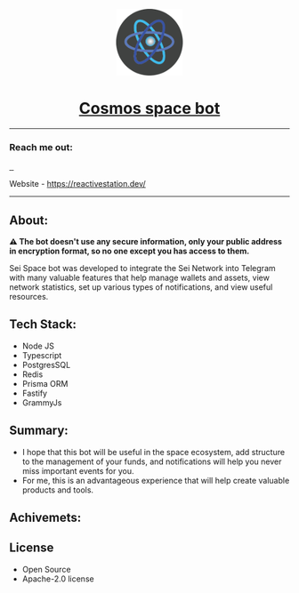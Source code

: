 <p align="center">
<img src="server/assets/logo_small.png" width="120" height="120" text-align="center">
</p>
<h1 align="center"><a href="https://t.me/SeiSpaceBot">Cosmos space bot <br /></a></h1>

---

<h3 align="left">Reach me out:</h3>

[//]: # (<img src="https://img.shields.io/badge/typescript-%23007ACC.svg?style=for-the-badge&logo=typescript&logoColor=white" alt="">)

<a href="https://twitter.com/RoenkoAnton">
<img src="https://img.shields.io/badge/Twitter-%231DA1F2.svg?style=for-the-badge&logo=Twitter&logoColor=white" alt="">
</a>
<a href="https://www.linkedin.com/in/anton-royenko-375030160/">
<img src="https://img.shields.io/badge/linkedin-%230077B5.svg?style=for-the-badge&logo=linkedin&logoColor=white" alt="">
</a>
<a href="https://t.me/ReactiveGuy">
<img src="https://img.shields.io/badge/Telegram-2CA5E0?style=for-the-badge&logo=telegram&logoColor=white" alt="">
</a>

Website - https://reactivestation.dev/

---

<h2 align="left">About:</h3>

<b>⚠️ The bot doesn't use any secure information, only your public address in encryption format, 
so no one except you has access to them.
</b>
<p>Sei Space bot was developed to integrate the Sei Network into Telegram with many valuable 
features that help manage wallets and assets, view network statistics, 
set up various types of notifications, and view useful resources.

<h2 align="left">Tech Stack:</h3>
<ul>
<li>Node JS</li>
<li>Typescript</li>
<li>PostgresSQL</li>
<li>Redis</li>
<li>Prisma ORM</li>
<li>Fastify</li>
<li>GrammyJs</li>
</ul>

<h2 align="left">Summary:</h3>

<ul>
<li>I hope that this bot will be useful in the space ecosystem, add structure to the management 
of your funds, and notifications will help you never miss important events for you.
</li>
<li>For me, this is an advantageous experience that will help create valuable products and tools. </li>
</ul>

<h2 align="left">Achivemets:</h3>

<h2 align="left">License</h2>

<ul>
<li>Open Source</li>
<li>Apache-2.0 license</li>
</ul>
